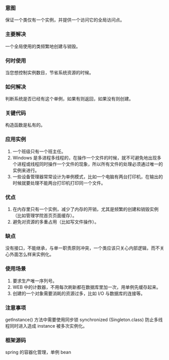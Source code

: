 ### 意图
保证一个类仅有一个实例，并提供一个访问它的全局访问点。

### 主要解决
一个全局使用的类频繁地创建与销毁。

### 何时使用
当您想控制实例数目，节省系统资源的时候。

### 如何解决
判断系统是否已经有这个单例，如果有则返回，如果没有则创建。

### 关键代码
构造函数是私有的。

### 应用实例
1. 一个班级只有一个班主任。
2. Windows 是多进程多线程的，在操作一个文件的时候，就不可避免地出现多个进程或线程同时操作一个文件的现象，所以所有文件的处理必须通过唯一的实例来进行。
3. 一些设备管理器常常设计为单例模式，比如一个电脑有两台打印机，在输出的时候就要处理不能两台打印机打印同一个文件。

### 优点
1. 在内存里只有一个实例，减少了内存的开销，尤其是频繁的创建和销毁实例（比如管理学院首页页面缓存）。
2. 避免对资源的多重占用（比如写文件操作）。

### 缺点
没有接口，不能继承，与单一职责原则冲突，一个类应该只关心内部逻辑，而不关心外面怎么样来实例化。

### 使用场景
1. 要求生产唯一序列号。
2. WEB 中的计数器，不用每次刷新都在数据库里加一次，用单例先缓存起来。
3. 创建的一个对象需要消耗的资源过多，比如 I/O 与数据库的连接等。

### 注意事项
getInstance() 方法中需要使用同步锁 synchronized (Singleton.class) 防止多线程同时进入造成 instance 被多次实例化。

### 框架源码
spring 的容器化管理，单例 bean
